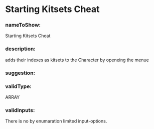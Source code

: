 

# Starting Kitsets Cheat



    


### nameToShow:
    
Starting Kitsets Cheat    


### description:
    
adds their indexes as kitsets to the Character by openeing the menue    


### suggestion:
    
    


### validType:
    
ARRAY    


### validInputs:
    
There is no by enumaration limited input-options.  

